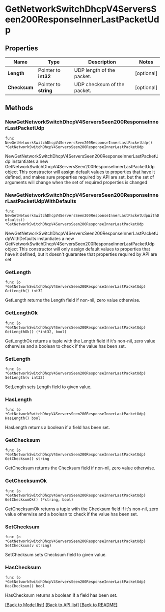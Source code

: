 # GetNetworkSwitchDhcpV4ServersSeen200ResponseInnerLastPacketUdp

## Properties

Name | Type | Description | Notes
------------ | ------------- | ------------- | -------------
**Length** | Pointer to **int32** | UDP length of the packet. | [optional] 
**Checksum** | Pointer to **string** | UDP checksum of the packet. | [optional] 

## Methods

### NewGetNetworkSwitchDhcpV4ServersSeen200ResponseInnerLastPacketUdp

`func NewGetNetworkSwitchDhcpV4ServersSeen200ResponseInnerLastPacketUdp() *GetNetworkSwitchDhcpV4ServersSeen200ResponseInnerLastPacketUdp`

NewGetNetworkSwitchDhcpV4ServersSeen200ResponseInnerLastPacketUdp instantiates a new GetNetworkSwitchDhcpV4ServersSeen200ResponseInnerLastPacketUdp object
This constructor will assign default values to properties that have it defined,
and makes sure properties required by API are set, but the set of arguments
will change when the set of required properties is changed

### NewGetNetworkSwitchDhcpV4ServersSeen200ResponseInnerLastPacketUdpWithDefaults

`func NewGetNetworkSwitchDhcpV4ServersSeen200ResponseInnerLastPacketUdpWithDefaults() *GetNetworkSwitchDhcpV4ServersSeen200ResponseInnerLastPacketUdp`

NewGetNetworkSwitchDhcpV4ServersSeen200ResponseInnerLastPacketUdpWithDefaults instantiates a new GetNetworkSwitchDhcpV4ServersSeen200ResponseInnerLastPacketUdp object
This constructor will only assign default values to properties that have it defined,
but it doesn't guarantee that properties required by API are set

### GetLength

`func (o *GetNetworkSwitchDhcpV4ServersSeen200ResponseInnerLastPacketUdp) GetLength() int32`

GetLength returns the Length field if non-nil, zero value otherwise.

### GetLengthOk

`func (o *GetNetworkSwitchDhcpV4ServersSeen200ResponseInnerLastPacketUdp) GetLengthOk() (*int32, bool)`

GetLengthOk returns a tuple with the Length field if it's non-nil, zero value otherwise
and a boolean to check if the value has been set.

### SetLength

`func (o *GetNetworkSwitchDhcpV4ServersSeen200ResponseInnerLastPacketUdp) SetLength(v int32)`

SetLength sets Length field to given value.

### HasLength

`func (o *GetNetworkSwitchDhcpV4ServersSeen200ResponseInnerLastPacketUdp) HasLength() bool`

HasLength returns a boolean if a field has been set.

### GetChecksum

`func (o *GetNetworkSwitchDhcpV4ServersSeen200ResponseInnerLastPacketUdp) GetChecksum() string`

GetChecksum returns the Checksum field if non-nil, zero value otherwise.

### GetChecksumOk

`func (o *GetNetworkSwitchDhcpV4ServersSeen200ResponseInnerLastPacketUdp) GetChecksumOk() (*string, bool)`

GetChecksumOk returns a tuple with the Checksum field if it's non-nil, zero value otherwise
and a boolean to check if the value has been set.

### SetChecksum

`func (o *GetNetworkSwitchDhcpV4ServersSeen200ResponseInnerLastPacketUdp) SetChecksum(v string)`

SetChecksum sets Checksum field to given value.

### HasChecksum

`func (o *GetNetworkSwitchDhcpV4ServersSeen200ResponseInnerLastPacketUdp) HasChecksum() bool`

HasChecksum returns a boolean if a field has been set.


[[Back to Model list]](../README.md#documentation-for-models) [[Back to API list]](../README.md#documentation-for-api-endpoints) [[Back to README]](../README.md)


